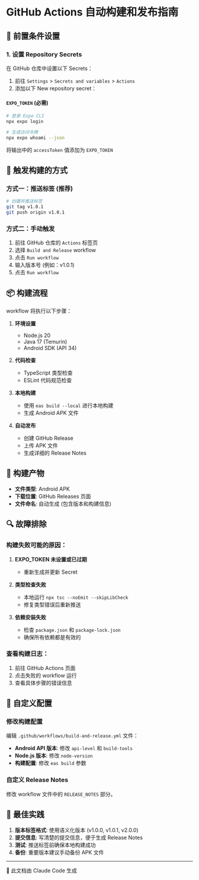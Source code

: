# GitHub Actions 自动构建和发布指南

## 🔧 前置条件设置

### 1. 设置 Repository Secrets

在 GitHub 仓库中设置以下 Secrets：

1. 前往 `Settings` > `Secrets and variables` > `Actions`
2. 添加以下 New repository secret：

#### `EXPO_TOKEN` (必需)
```bash
# 登录 Expo CLI
npx expo login

# 生成访问令牌
npx expo whoami --json
```
将输出中的 `accessToken` 值添加为 `EXPO_TOKEN`

## 🚀 触发构建的方式

### 方式一：推送标签 (推荐)
```bash
# 创建并推送标签
git tag v1.0.1
git push origin v1.0.1
```

### 方式二：手动触发
1. 前往 GitHub 仓库的 `Actions` 标签页
2. 选择 `Build and Release` workflow
3. 点击 `Run workflow`
4. 输入版本号 (例如：v1.0.1)
5. 点击 `Run workflow`

## 📦 构建流程

workflow 将执行以下步骤：

1. **环境设置**
   - Node.js 20
   - Java 17 (Temurin)
   - Android SDK (API 34)

2. **代码检查**
   - TypeScript 类型检查
   - ESLint 代码规范检查

3. **本地构建**
   - 使用 `eas build --local` 进行本地构建
   - 生成 Android APK 文件

4. **自动发布**
   - 创建 GitHub Release
   - 上传 APK 文件
   - 生成详细的 Release Notes

## 📱 构建产物

- **文件类型**: Android APK
- **下载位置**: GitHub Releases 页面
- **文件命名**: 自动生成 (包含版本和构建信息)

## 🔍 故障排除

### 构建失败可能的原因：

1. **EXPO_TOKEN 未设置或已过期**
   - 重新生成并更新 Secret

2. **类型检查失败**
   - 本地运行 `npx tsc --noEmit --skipLibCheck`
   - 修复类型错误后重新推送

3. **依赖安装失败**
   - 检查 `package.json` 和 `package-lock.json`
   - 确保所有依赖都是有效的

### 查看构建日志：
1. 前往 GitHub Actions 页面
2. 点击失败的 workflow 运行
3. 查看具体步骤的错误信息

## 📝 自定义配置

### 修改构建配置
编辑 `.github/workflows/build-and-release.yml` 文件：

- **Android API 版本**: 修改 `api-level` 和 `build-tools`
- **Node.js 版本**: 修改 `node-version`
- **构建配置**: 修改 `eas build` 参数

### 自定义 Release Notes
修改 workflow 文件中的 `RELEASE_NOTES` 部分。

## 🎯 最佳实践

1. **版本标签格式**: 使用语义化版本 (v1.0.0, v1.0.1, v2.0.0)
2. **提交信息**: 写清楚的提交信息，便于生成 Release Notes
3. **测试**: 推送标签前确保本地构建成功
4. **备份**: 重要版本建议手动备份 APK 文件

---

🤖 此文档由 Claude Code 生成